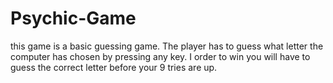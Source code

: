 # Psychic-Game

this game is a basic guessing game.
The player has to guess what letter the computer has chosen by pressing any key.
I order to win you will have to guess the correct letter before your 9 tries are up.
